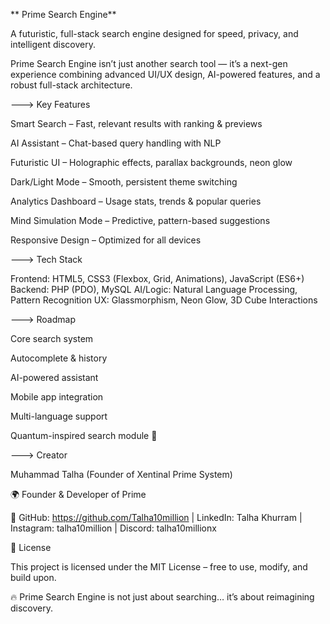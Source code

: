 ** Prime Search Engine**

 A futuristic, full-stack search engine designed for speed, privacy, and intelligent discovery.

Prime Search Engine isn’t just another search tool — it’s a next-gen experience combining advanced UI/UX design, AI-powered features, and a robust full-stack architecture.

---> Key Features

Smart Search – Fast, relevant results with ranking & previews

 AI Assistant – Chat-based query handling with NLP

Futuristic UI – Holographic effects, parallax backgrounds, neon glow

Dark/Light Mode – Smooth, persistent theme switching

Analytics Dashboard – Usage stats, trends & popular queries

Mind Simulation Mode – Predictive, pattern-based suggestions

Responsive Design – Optimized for all devices

---> Tech Stack

Frontend: HTML5, CSS3 (Flexbox, Grid, Animations), JavaScript (ES6+)
Backend: PHP (PDO), MySQL
AI/Logic: Natural Language Processing, Pattern Recognition
UX: Glassmorphism, Neon Glow, 3D Cube Interactions

---> Roadmap

 Core search system

 Autocomplete & history

 AI-powered assistant

 Mobile app integration

 Multi-language support

 Quantum-inspired search module 🌌

---> Creator

Muhammad Talha (Founder of Xentinal Prime System)

🌍 Founder & Developer of Prime

🔗 GitHub: https://github.com/Talha10million
 | LinkedIn: Talha Khurram
 | Instagram: talha10million
 | Discord: talha10millionx

📜 License

This project is licensed under the MIT License – free to use, modify, and build upon.

🔥 Prime Search Engine is not just about searching… it’s about reimagining discovery.
